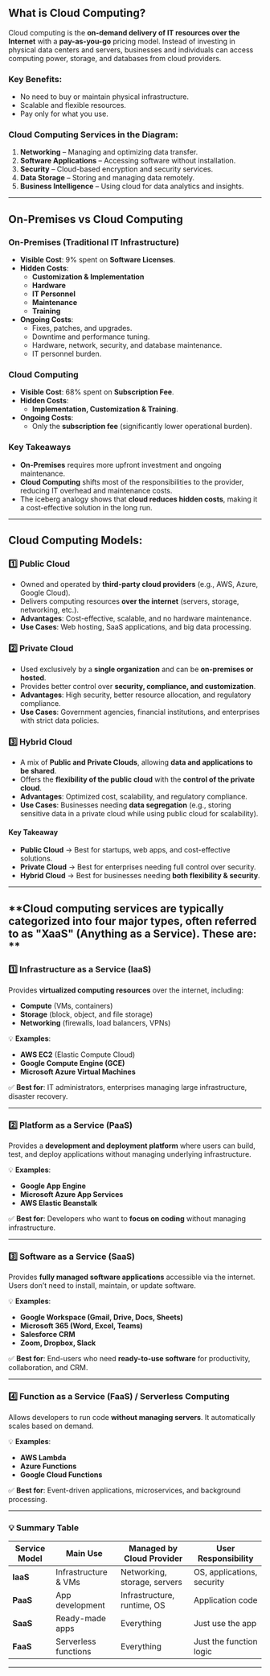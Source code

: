 **What is Cloud Computing?**
---
Cloud computing is the **on-demand delivery of IT resources over the Internet** with a **pay-as-you-go** pricing model. Instead of investing in physical data centers and servers, businesses and individuals can access computing power, storage, and databases from cloud providers.

### **Key Benefits:**
- No need to buy or maintain physical infrastructure.
- Scalable and flexible resources.
- Pay only for what you use.

### **Cloud Computing Services in the Diagram:**
1. **Networking** – Managing and optimizing data transfer.
2. **Software Applications** – Accessing software without installation.
3. **Security** – Cloud-based encryption and security services.
4. **Data Storage** – Storing and managing data remotely.
5. **Business Intelligence** – Using cloud for data analytics and insights.

---

 **On-Premises vs Cloud Computing**
---
### **On-Premises (Traditional IT Infrastructure)**
- **Visible Cost**: 9% spent on **Software Licenses**.
- **Hidden Costs**:
  - **Customization & Implementation**
  - **Hardware**
  - **IT Personnel**
  - **Maintenance**
  - **Training**
- **Ongoing Costs**:
  - Fixes, patches, and upgrades.
  - Downtime and performance tuning.
  - Hardware, network, security, and database maintenance.
  - IT personnel burden.

### **Cloud Computing**
- **Visible Cost**: 68% spent on **Subscription Fee**.
- **Hidden Costs**:
  - **Implementation, Customization & Training**.
- **Ongoing Costs**:
  - Only the **subscription fee** (significantly lower operational burden).

### **Key Takeaways**
- **On-Premises** requires more upfront investment and ongoing maintenance.
- **Cloud Computing** shifts most of the responsibilities to the provider, reducing IT overhead and maintenance costs.
- The iceberg analogy shows that **cloud reduces hidden costs**, making it a cost-effective solution in the long run.
---
 **Cloud Computing Models**:
---
### **1️⃣ Public Cloud**
- Owned and operated by **third-party cloud providers** (e.g., AWS, Azure, Google Cloud).
- Delivers computing resources **over the internet** (servers, storage, networking, etc.).
- **Advantages**: Cost-effective, scalable, and no hardware maintenance.
- **Use Cases**: Web hosting, SaaS applications, and big data processing.

### **2️⃣ Private Cloud**
- Used exclusively by a **single organization** and can be **on-premises or hosted**.
- Provides better control over **security, compliance, and customization**.
- **Advantages**: High security, better resource allocation, and regulatory compliance.
- **Use Cases**: Government agencies, financial institutions, and enterprises with strict data policies.

### **3️⃣ Hybrid Cloud**
- A mix of **Public and Private Clouds**, allowing **data and applications to be shared**.
- Offers the **flexibility of the public cloud** with the **control of the private cloud**.
- **Advantages**: Optimized cost, scalability, and regulatory compliance.
- **Use Cases**: Businesses needing **data segregation** (e.g., storing sensitive data in a private cloud while using public cloud for scalability).

#### **Key Takeaway**
- **Public Cloud** → Best for startups, web apps, and cost-effective solutions.
- **Private Cloud** → Best for enterprises needing full control over security.
- **Hybrid Cloud** → Best for businesses needing **both flexibility & security**.

---

 **Cloud computing services are typically categorized into **four major types**, often referred to as **"XaaS" (Anything as a Service)**. These are: **
---

### **1️⃣ Infrastructure as a Service (IaaS)**
Provides **virtualized computing resources** over the internet, including:
- **Compute** (VMs, containers)
- **Storage** (block, object, and file storage)
- **Networking** (firewalls, load balancers, VPNs)

💡 **Examples**:  
- **AWS EC2** (Elastic Compute Cloud)  
- **Google Compute Engine (GCE)**  
- **Microsoft Azure Virtual Machines**  

✅ **Best for**: IT administrators, enterprises managing large infrastructure, disaster recovery.

---

### **2️⃣ Platform as a Service (PaaS)**
Provides a **development and deployment platform** where users can build, test, and deploy applications without managing underlying infrastructure.

💡 **Examples**:  
- **Google App Engine**  
- **Microsoft Azure App Services**  
- **AWS Elastic Beanstalk**  

✅ **Best for**: Developers who want to **focus on coding** without managing infrastructure.

---

### **3️⃣ Software as a Service (SaaS)**
Provides **fully managed software applications** accessible via the internet. Users don’t need to install, maintain, or update software.

💡 **Examples**:  
- **Google Workspace (Gmail, Drive, Docs, Sheets)**  
- **Microsoft 365 (Word, Excel, Teams)**  
- **Salesforce CRM**  
- **Zoom, Dropbox, Slack**  

✅ **Best for**: End-users who need **ready-to-use software** for productivity, collaboration, and CRM.

---

### **4️⃣ Function as a Service (FaaS) / Serverless Computing**
Allows developers to run code **without managing servers**. It automatically scales based on demand.

💡 **Examples**:  
- **AWS Lambda**  
- **Azure Functions**  
- **Google Cloud Functions**  

✅ **Best for**: Event-driven applications, microservices, and background processing.

---

### **💡 Summary Table**
| **Service Model** | **Main Use** | **Managed by Cloud Provider** | **User Responsibility** |
|------------------|-------------|-----------------------------|------------------------|
| **IaaS**  | Infrastructure & VMs | Networking, storage, servers | OS, applications, security |
| **PaaS**  | App development | Infrastructure, runtime, OS | Application code |
| **SaaS**  | Ready-made apps | Everything | Just use the app |
| **FaaS**  | Serverless functions | Everything | Just the function logic |

---

